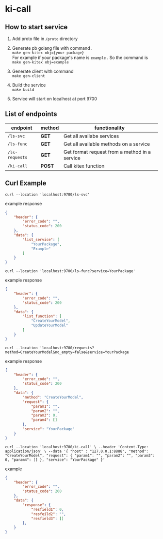 # ki-call

## How to start service
1. Add proto file in `/proto` directory 
2. Generate pb golang file with command . <br> ```make gen-kitex obj={your package}``` <br> For example if your package's name is `example` . So the command is <br> `make gen-kitex obj=example`

3. Generate client with command <br> `make gen-client`
4. Build the service <br> `make build`
5. Service will start on localhost at port 9700

## List of endpoints
|endpoint|method|functionality|
|---|---|---|
|`/ls-svc`|**GET**| Get all availabe services
|`/ls-func`|**GET**| Get all available methods on a service 
|`/ls-requests`|**GET**| Get format request from a method in a service
|`/ki-call`|**POST**| Call kitex function

##  Curl Example

`curl --location 'localhost:9700/ls-svc'`

example response
```json
{
    "header": {
        "error_code": "",
        "status_code": 200
    },
    "data": {
        "list_service": [
            "YourPackage",
            "Example"
        ]
    }
}
```

`curl --location 'localhost:9700/ls-func?service=YourPackage'`

example response
```json
{
    "header": {
        "error_code": "",
        "status_code": 200
    },
    "data": {
        "list_function": [
            "CreateYourModel",
            "UpdateYourModel"
        ]
    }
}
```

`curl --location 'localhost:9700/requests?method=CreateYourModel&no_empty=false&service=YourPackage`

example response
```json
{
    "header": {
        "error_code": "",
        "status_code": 200
    },
    "data": {
        "method": "CreateYourModel",
        "request": {
            "param1": "",
            "param2": "",
            "param3": 0,
            "param4": []
        },
        "service": "YourPackage"
    }
}
```


`curl --location 'localhost:9700/ki-call' \
--header 'Content-Type: application/json' \
--data '{
    "host" : "127.0.0.1:8888",
    "method": "CreateYourModel",
    "request": {
        "param1": "",
        "param2": "",
        "param3": 0,
        "param4": []
    },
    "service": "YourPackage"
}'`

example 
```json
{
    "header": {
        "error_code": "",
        "status_code": 200
    },
    "data": {
        "response": {
            "resfield1": 0,
            "resfeild2": "",
            "resfield3": []
        },
    }
}
```